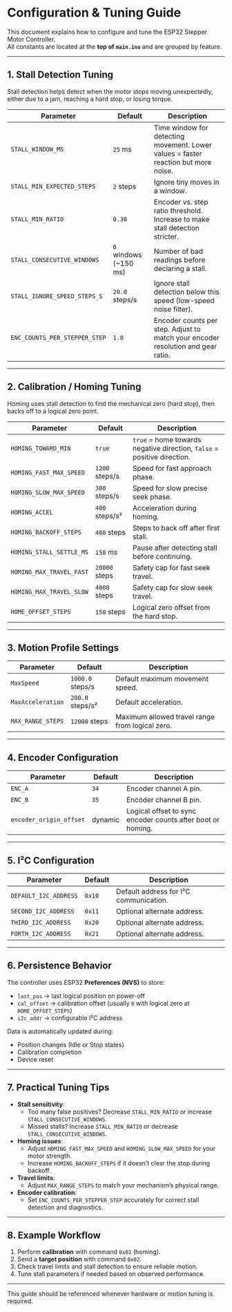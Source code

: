 # Configuration & Tuning Guide

This document explains how to configure and tune the ESP32 Stepper Motor Controller.  
All constants are located at the **top of `main.ino`** and are grouped by feature.

---

## 1. Stall Detection Tuning
Stall detection helps detect when the motor stops moving unexpectedly, either due to a jam, reaching a hard stop, or losing torque.

| Parameter | Default | Description |
|------------|---------|-------------|
| `STALL_WINDOW_MS` | `25` ms | Time window for detecting movement. Lower values = faster reaction but more noise. |
| `STALL_MIN_EXPECTED_STEPS` | `2` steps | Ignore tiny moves in a window. |
| `STALL_MIN_RATIO` | `0.30` | Encoder vs. step ratio threshold. Increase to make stall detection stricter. |
| `STALL_CONSECUTIVE_WINDOWS` | `6` windows (~150 ms) | Number of bad readings before declaring a stall. |
| `STALL_IGNORE_SPEED_STEPS_S` | `20.0` steps/s | Ignore stall detection below this speed (low-speed noise filter). |
| `ENC_COUNTS_PER_STEPPER_STEP` | `1.0` | Encoder counts per step. Adjust to match your encoder resolution and gear ratio. |

---

## 2. Calibration / Homing Tuning
Homing uses stall detection to find the mechanical zero (hard stop), then backs off to a logical zero point.

| Parameter | Default | Description |
|------------|---------|-------------|
| `HOMING_TOWARD_MIN` | `true` | `true` = home towards negative direction, `false` = positive direction. |
| `HOMING_FAST_MAX_SPEED` | `1200` steps/s | Speed for fast approach phase. |
| `HOMING_SLOW_MAX_SPEED` | `300` steps/s | Speed for slow precise seek phase. |
| `HOMING_ACCEL` | `400` steps/s² | Acceleration during homing. |
| `HOMING_BACKOFF_STEPS` | `400` steps | Steps to back off after first stall. |
| `HOMING_STALL_SETTLE_MS` | `150` ms | Pause after detecting stall before continuing. |
| `HOMING_MAX_TRAVEL_FAST` | `20000` steps | Safety cap for fast seek travel. |
| `HOMING_MAX_TRAVEL_SLOW` | `4000` steps | Safety cap for slow seek travel. |
| `HOME_OFFSET_STEPS` | `150` steps | Logical zero offset from the hard stop. |

---

## 3. Motion Profile Settings

| Parameter | Default | Description |
|------------|---------|-------------|
| `MaxSpeed` | `1000.0` steps/s | Default maximum movement speed. |
| `MaxAcceleration` | `200.0` steps/s² | Default acceleration. |
| `MAX_RANGE_STEPS` | `12000` steps | Maximum allowed travel range from logical zero. |

---

## 4. Encoder Configuration

| Parameter | Default | Description |
|------------|---------|-------------|
| `ENC_A` | `34` | Encoder channel A pin. |
| `ENC_B` | `35` | Encoder channel B pin. |
| `encoder_origin_offset` | dynamic | Logical offset to sync encoder counts after boot or homing. |

---

## 5. I²C Configuration

| Parameter | Default | Description |
|------------|---------|-------------|
| `DEFAULT_I2C_ADDRESS` | `0x10` | Default address for I²C communication. |
| `SECOND_I2C_ADDRESS` | `0x11` | Optional alternate address. |
| `THIRD_I2C_ADDRESS` | `0x20` | Optional alternate address. |
| `FORTH_I2C_ADDRESS` | `0x21` | Optional alternate address. |

---

## 6. Persistence Behavior

The controller uses ESP32 **Preferences (NVS)** to store:
- `last_pos` → last logical position on power-off  
- `cal_offset` → calibration offset (usually `0` with logical zero at `HOME_OFFSET_STEPS`)  
- `i2c_addr` → configurable I²C address  

Data is automatically updated during:
- Position changes (Idle or Stop states)
- Calibration completion
- Device reset

---

## 7. Practical Tuning Tips
- **Stall sensitivity**:  
  - Too many false positives? Decrease `STALL_MIN_RATIO` or increase `STALL_CONSECUTIVE_WINDOWS`.  
  - Missed stalls? Increase `STALL_MIN_RATIO` or decrease `STALL_CONSECUTIVE_WINDOWS`.
- **Homing issues**:  
  - Adjust `HOMING_FAST_MAX_SPEED` and `HOMING_SLOW_MAX_SPEED` for your motor strength.  
  - Increase `HOMING_BACKOFF_STEPS` if it doesn’t clear the stop during backoff.
- **Travel limits**:  
  - Adjust `MAX_RANGE_STEPS` to match your mechanism’s physical range.
- **Encoder calibration**:  
  - Set `ENC_COUNTS_PER_STEPPER_STEP` accurately for correct stall detection and diagnostics.

---

## 8. Example Workflow
1. Perform **calibration** with command `0x01` (homing).  
2. Send a **target position** with command `0x02`.  
3. Check travel limits and stall detection to ensure reliable motion.  
4. Tune stall parameters if needed based on observed performance.

---

This guide should be referenced whenever hardware or motion tuning is required.
